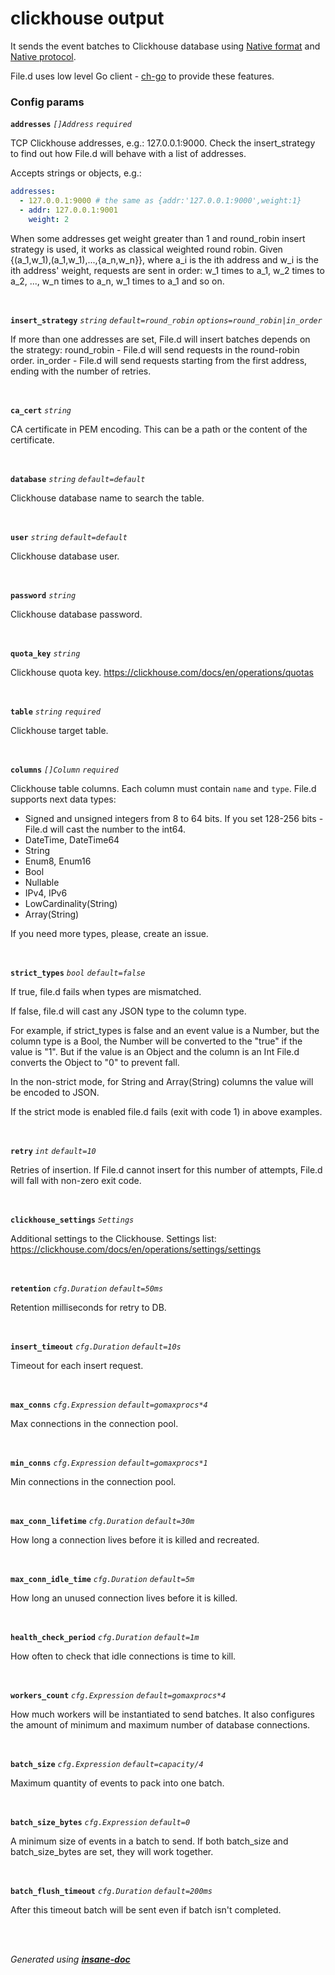 # clickhouse output
It sends the event batches to Clickhouse database using
[Native format](https://clickhouse.com/docs/en/interfaces/formats/#native) and
[Native protocol](https://clickhouse.com/docs/en/interfaces/tcp/).

File.d uses low level Go client - [ch-go](https://github.com/ClickHouse/ch-go) to provide these features.

### Config params
**`addresses`** *`[]Address`* *`required`* 

TCP Clickhouse addresses, e.g.: 127.0.0.1:9000.
Check the insert_strategy to find out how File.d will behave with a list of addresses.

Accepts strings or objects, e.g.:
```yaml
addresses:
  - 127.0.0.1:9000 # the same as {addr:'127.0.0.1:9000',weight:1}
  - addr: 127.0.0.1:9001
    weight: 2
```

When some addresses get weight greater than 1 and round_robin insert strategy is used,
it works as classical weighted round robin. Given {(a_1,w_1),(a_1,w_1),...,{a_n,w_n}},
where a_i is the ith address and w_i is the ith address' weight, requests are sent in order:
w_1 times to a_1, w_2 times to a_2, ..., w_n times to a_n, w_1 times to a_1 and so on.

<br>

**`insert_strategy`** *`string`* *`default=round_robin`* *`options=round_robin|in_order`* 

If more than one addresses are set, File.d will insert batches depends on the strategy:
round_robin - File.d will send requests in the round-robin order.
in_order - File.d will send requests starting from the first address, ending with the number of retries.

<br>

**`ca_cert`** *`string`* 

CA certificate in PEM encoding. This can be a path or the content of the certificate.

<br>

**`database`** *`string`* *`default=default`* 

Clickhouse database name to search the table.

<br>

**`user`** *`string`* *`default=default`* 

Clickhouse database user.

<br>

**`password`** *`string`* 

Clickhouse database password.

<br>

**`quota_key`** *`string`* 

Clickhouse quota key.
https://clickhouse.com/docs/en/operations/quotas

<br>

**`table`** *`string`* *`required`* 

Clickhouse target table.

<br>

**`columns`** *`[]Column`* *`required`* 

Clickhouse table columns. Each column must contain `name` and `type`.
File.d supports next data types:
* Signed and unsigned integers from 8 to 64 bits.
If you set 128-256 bits - File.d will cast the number to the int64.
* DateTime, DateTime64
* String
* Enum8, Enum16
* Bool
* Nullable
* IPv4, IPv6
* LowCardinality(String)
* Array(String)

If you need more types, please, create an issue.

<br>

**`strict_types`** *`bool`* *`default=false`* 

If true, file.d fails when types are mismatched.

If false, file.d will cast any JSON type to the column type.

For example, if strict_types is false and an event value is a Number,
but the column type is a Bool, the Number will be converted to the "true"
if the value is "1".
But if the value is an Object and the column is an Int
File.d converts the Object to "0" to prevent fall.

In the non-strict mode, for String and Array(String) columns the value will be encoded to JSON.

If the strict mode is enabled file.d fails (exit with code 1) in above examples.

<br>

**`retry`** *`int`* *`default=10`* 

Retries of insertion. If File.d cannot insert for this number of attempts,
File.d will fall with non-zero exit code.

<br>

**`clickhouse_settings`** *`Settings`* 

Additional settings to the Clickhouse.
Settings list: https://clickhouse.com/docs/en/operations/settings/settings

<br>

**`retention`** *`cfg.Duration`* *`default=50ms`* 

Retention milliseconds for retry to DB.

<br>

**`insert_timeout`** *`cfg.Duration`* *`default=10s`* 

Timeout for each insert request.

<br>

**`max_conns`** *`cfg.Expression`* *`default=gomaxprocs*4`* 

Max connections in the connection pool.

<br>

**`min_conns`** *`cfg.Expression`* *`default=gomaxprocs*1`* 

Min connections in the connection pool.

<br>

**`max_conn_lifetime`** *`cfg.Duration`* *`default=30m`* 

How long a connection lives before it is killed and recreated.

<br>

**`max_conn_idle_time`** *`cfg.Duration`* *`default=5m`* 

How long an unused connection lives before it is killed.

<br>

**`health_check_period`** *`cfg.Duration`* *`default=1m`* 

How often to check that idle connections is time to kill.

<br>

**`workers_count`** *`cfg.Expression`* *`default=gomaxprocs*4`* 

How much workers will be instantiated to send batches.
It also configures the amount of minimum and maximum number of database connections.

<br>

**`batch_size`** *`cfg.Expression`* *`default=capacity/4`* 

Maximum quantity of events to pack into one batch.

<br>

**`batch_size_bytes`** *`cfg.Expression`* *`default=0`* 

A minimum size of events in a batch to send.
If both batch_size and batch_size_bytes are set, they will work together.

<br>

**`batch_flush_timeout`** *`cfg.Duration`* *`default=200ms`* 

After this timeout batch will be sent even if batch isn't completed.

<br>


<br>*Generated using [__insane-doc__](https://github.com/vitkovskii/insane-doc)*
